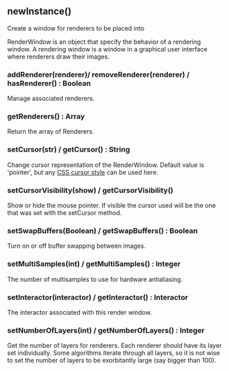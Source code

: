 ## newInstance()

Create a window for renderers to be placed into

RenderWindow is an object that specify the behavior of a
rendering window. A rendering window is a window in a graphical user
interface where renderers draw their images. 

### addRenderer(renderer)/ removeRenderer(renderer) / hasRenderer() : Boolean

Manage associated renderers.

### getRenderers() : Array

Return the array of Renderers.

### setCursor(str) / getCursor() : String

Change cursor representation of the RenderWindow.
Default value is 'pointer', but any [CSS cursor style](https://developer.mozilla.org/en-US/docs/Web/CSS/cursor#Values) can be used here.

### setCursorVisibility(show) / getCursorVisibility()

Show or hide the mouse pointer. If visible the cursor used will be the one that was set with the setCursor method.

### setSwapBuffers(Boolean) / getSwapBuffers() : Boolean

Turn on or off buffer swapping between images.

### setMultiSamples(int) / getMultiSamples() : Integer

The number of multisamples to use for hardware antialiasing.

### setInteractor(interactor) / getInteractor() : Interactor

The interactor associated with this render window.

### setNumberOfLayers(int) / getNumberOfLayers() : Integer
 
Get the number of layers for renderers.  Each renderer should have
its layer set individually.  Some algorithms iterate through all layers,
so it is not wise to set the number of layers to be exorbitantly large
(say bigger than 100).
